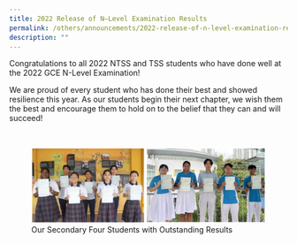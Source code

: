 ```yaml
---
title: 2022 Release of N–Level Examination Results
permalink: /others/announcements/2022-release-of-n-level-examination-results/
description: ""
---
```

Congratulations to all 2022 NTSS and TSS students who have done well at the 2022 GCE N-Level Examination!  
  
We are proud of every student who has done their best and showed resilience this year. As our students begin their next chapter, we wish them the best and encourage them to hold on to the belief that they can and will succeed!

![]()
<figure>
<img src="/images/N-level.png">
<figcaption>Our Secondary Four Students with Outstanding Results</figcaption>
</figure>
